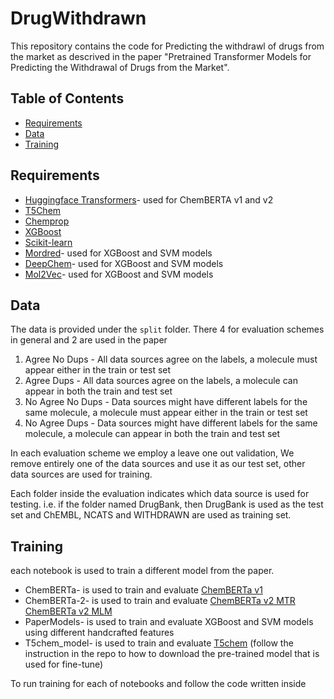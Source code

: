 # DrugWithdrawn
This repository contains the code for Predicting the withdrawl of drugs from the market as descrived in the paper "Pretrained Transformer Models for Predicting the
Withdrawal of Drugs from the Market".

## Table of Contents

- [Requirements](#requirements)
- [Data](#data)
- [Training](#training)

## Requirements
* [Huggingface Transformers](https://huggingface.co/docs/transformers/index)- used for ChemBERTA v1 and v2
* [T5Chem](https://github.com/HelloJocelynLu/t5chem)
* [Chemprop](https://github.com/chemprop/chemprop)
* [XGBoost](https://xgboost.readthedocs.io/en/stable/)
* [Scikit-learn](scikit-learn.org/)
* [Mordred](https://github.com/mordred-descriptor/mordred)- used for XGBoost and SVM models
* [DeepChem](https://deepchem.io/)- used for XGBoost and SVM models
* [Mol2Vec](https://github.com/samoturk/mol2vec)- used for XGBoost and SVM models

## Data
The data is provided under the ``split`` folder. There 4 for evaluation schemes in general and 2 are used in the paper
1. Agree No Dups - All data sources agree on the labels, a molecule must appear either in the train or test set
2. Agree Dups - All data sources agree on the labels, a molecule can appear in both the train and test set
3. No Agree No Dups - Data sources might have different labels for the same molecule, a molecule must appear either in the train or test set
4. No Agree Dups - Data sources might have different labels for the same molecule, a molecule can appear in both the train and test set

In each evaluation scheme we employ a leave one out validation, We remove entirely one of the data sources and use it as our test set,
other data sources are used for training.

Each folder inside the evaluation indicates which data source is used for testing. i.e. if the folder named DrugBank, then DrugBank is used as the test set and ChEMBL, NCATS and WITHDRAWN are used as training set.

## Training

each notebook is used to train a different model from the paper.
* ChemBERTa- is used to train and evaluate [ChemBERTa v1](https://huggingface.co/seyonec/PubChem10M_SMILES_BPE_450k)
* ChemBERTa-2- is used to train and evaluate [ChemBERTa v2 MTR](https://huggingface.co/DeepChem/ChemBERTa-77M-MTR) [ChemBERTa v2 MLM](https://huggingface.co/DeepChem/ChemBERTa-77M-MLM)
* PaperModels- is used to train and evaluate XGBoost and SVM models using different handcrafted features
* T5chem_model- is used to train and evaluate [T5chem](https://github.com/HelloJocelynLu/t5chem) (follow the instruction in the repo to how to download the pre-trained model that is used for fine-tune)

To run training for each of notebooks and follow the code written inside
